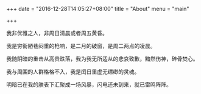+++
date = "2016-12-28T14:05:27+08:00"
title = "About"
menu = "main"

+++

我非优雅之人，非周日清晨或者周五黄昏。

我是穷街陋巷闷重的枪响，是二月的破窗，是周二两点的凌晨。

我随阴暗的重击从高贵跌落，我为我无所适从的悲哀致歉，黯然伤神，碎骨焚心。

我与周围的人群格格不入，我是闰日里虚无缥缈的灵魂。

明暗已在我的肤表下汇聚成一场风暴，闪电还未到来，就已雷鸣阵阵。

